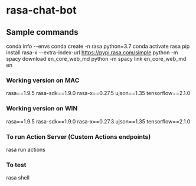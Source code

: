 # rasa-chat-bot

## Sample commands 
conda info --envs
conda create -n rasa python=3.7
conda activate rasa
pip install rasa-x --extra-index-url https://pypi.rasa.com/simple
python -m spacy download en_core_web_md
python -m spacy link en_core_web_md en

### Working version on MAC
rasa==1.9.5
rasa-sdk==1.9.0
rasa-x==0.27.5
ujson==1.35
tensorflow==2.1.0

### Working version on WIN
rasa==1.9.5
rasa-sdk==1.9.0
rasa-x==0.27.3
ujson==1.35
tensorflow==2.1.0

### To run Action Server (Custom Actions endpoints)
rasa run actions

### To test
rasa shell
